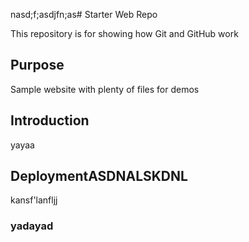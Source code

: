 nasd;f;asdjfn;as# Starter Web Repo

This repository is for showing how Git and GitHub work

## Purpose

Sample website with plenty of files for demos

## Introduction
yayaa

## DeploymentASDNALSKDNL
kansf'lanfljj


### yadayad